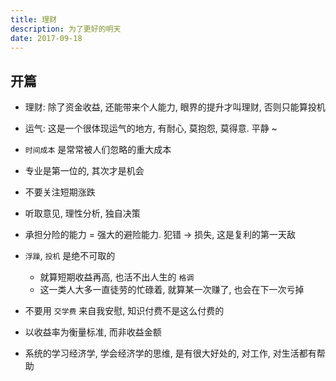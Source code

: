```yaml
---
title: 理财
description: 为了更好的明天
date: 2017-09-18
---
```


## 开篇

* 理财: 除了资金收益, 还能带来个人能力, 眼界的提升才叫理财, 否则只能算投机
* 运气: 这是一个很体现运气的地方, 有耐心, 莫抱怨, 莫得意. 平静 ~

* `时间成本` 是常常被人们忽略的重大成本
* 专业是第一位的, 其次才是机会
* 不要关注短期涨跌
* 听取意见, 理性分析, 独自决策
* 承担分险的能力 = 强大的避险能力. 犯错 -> 损失, 这是复利的第一天敌
* `浮躁`, `投机` 是绝不可取的
  - 就算短期收益再高, 也活不出人生的 `格调`
  - 这一类人大多一直徒劳的忙碌着, 就算某一次赚了, 也会在下一次亏掉
* 不要用 `交学费` 来自我安慰, 知识付费不是这么付费的
* 以收益率为衡量标准, 而非收益金额
* 系统的学习经济学, 学会经济学的思维, 是有很大好处的, 对工作, 对生活都有帮助

